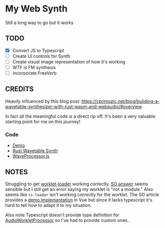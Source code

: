 # My Web Synth

Still a long way to go but it works

## TODO

- [x] Convert JS to Typescript
- [ ] Create UI controls for Synth
- [ ] Create visual image representation of how it's working
- [ ] WTF is FM synthesis
- [ ] Incorporate FreeVerb

## CREDITS

Heavily influenced by this blog post: https://cprimozic.net/blog/buliding-a-wavetable-synthesizer-with-rust-wasm-and-webaudio/#overview.

In fact all the meaningful code is a direct rip off. It's been a very valuable starting point for me on this journey!

### Code

- [Demo](https://github.com/Ameobea/homepage/tree/master/src/components/WavetableDemo)
- [Rust Wavetable Synth](https://github.com/Ameobea/web-synth/blob/master/engine/wavetable/src/lib.rs)
- [WaveProcessor.js](https://notes.ameo.design/WaveTableNodeProcessor.js)


## NOTES

Struggling to get [worklet-loader](https://github.com/reklawnos/worklet-loader) working correctly. [SO answer](https://stackoverflow.com/questions/53794127/how-to-make-audioworklets-work-with-vue-cli-webpack-babel-getting-illegal-invo) seems sensible but I still get an error saying my worklet is "not a module." Also seems like `ts-loader` isn't working correctly 
for the worklet. The SO article provides a [demo implementation](https://github.com/montag/vue-audioworklet-demo) in Vue but since it lacks typescript it's hard to tell how to adapt it to my situation. 

Also note Typescript doesn't provide type definition for [AudioWorkletProcessor](https://github.com/microsoft/TypeScript/issues/28308) so I've had to provide custom ones.
